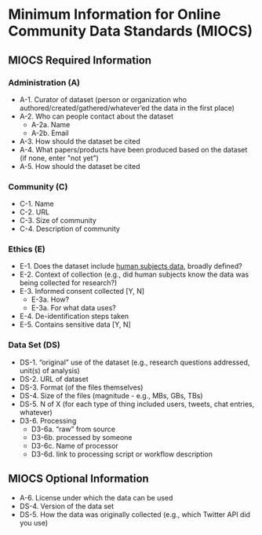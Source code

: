 # Minimum Information for Online Community Data Standards (MIOCS)

## MIOCS Required Information

### Administration (A)
  * A-1. Curator of dataset (person or organization who authored/created/gathered/whatever’ed the data in the first place)
  * A-2. Who can people contact about the dataset 
	  * A-2a. Name
      * A-2b. Email
  * A-3. How should the dataset be cited
  * A-4. What papers/products have been produced based on the dataset (if none, enter "not yet")
  * A-5. How should the dataset be cited

### Community (C)
  * C-1. Name
  * C-2. URL
  * C-3. Size of community
  * C-4. Description of community

### Ethics (E)
  * E-1. Does the dataset include [human subjects data](http://www.hhs.gov/ohrp/humansubjects/guidance/45cfr46.html), broadly defined?
  * E-2. Context of collection (e.g., did human subjects know the data was being collected for research?)
  * E-3. Informed consent collected [Y, N]
    * E-3a. How?
    * E-3a. For what data uses?
  * E-4. De-identification steps taken
  * E-5. Contains sensitive data [Y, N]

### Data Set (DS)

  * DS-1. “original” use of the dataset (e.g., research questions addressed, unit(s) of analysis)
  * DS-2. URL of dataset
  * DS-3. Format (of the files themselves)
  * DS-4. Size of the files (magnitude - e.g., MBs, GBs, TBs)
  * DS-5. N of X (for each type of thing included users, tweets, chat entries, whatever)
  * D3-6. Processing
    * D3-6a. “raw” from source
    * D3-6b. processed by someone
    * D3-6c. Name of processor
	* D3-6d. link to processing script or workflow description


## MIOCS Optional Information
  * A-6. License under which the data can be used
  * DS-4. Version of the data set
  * DS-5. How the data was originally collected (e.g., which Twitter API did you use)
